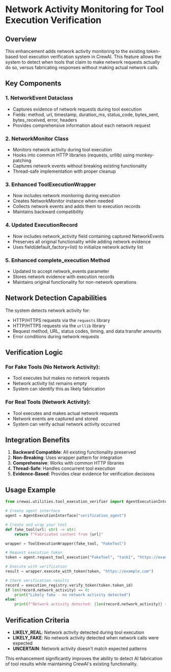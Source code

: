 # Network Activity Monitoring for Tool Execution Verification

## Overview
This enhancement adds network activity monitoring to the existing token-based tool execution verification system in CrewAI. This feature allows the system to detect when tools that claim to make network requests actually do so, versus fabricating responses without making actual network calls.

## Key Components

### 1. NetworkEvent Dataclass
- Captures evidence of network requests during tool execution
- Fields: method, url, timestamp, duration_ms, status_code, bytes_sent, bytes_received, error, headers
- Provides comprehensive information about each network request

### 2. NetworkMonitor Class
- Monitors network activity during tool execution
- Hooks into common HTTP libraries (requests, urllib) using monkey-patching
- Captures network events without breaking existing functionality
- Thread-safe implementation with proper cleanup

### 3. Enhanced ToolExecutionWrapper
- Now includes network monitoring during execution
- Creates NetworkMonitor instance when needed
- Collects network events and adds them to execution records
- Maintains backward compatibility

### 4. Updated ExecutionRecord
- Now includes network_activity field containing captured NetworkEvents
- Preserves all original functionality while adding network evidence
- Uses field(default_factory=list) to initialize network activity list

### 5. Enhanced complete_execution Method
- Updated to accept network_events parameter
- Stores network evidence with execution records
- Maintains original functionality for non-network operations

## Network Detection Capabilities

The system detects network activity for:
- HTTP/HTTPS requests via the `requests` library
- HTTP/HTTPS requests via the `urllib` library
- Request method, URL, status codes, timing, and data transfer amounts
- Error conditions during network requests

## Verification Logic

### For Fake Tools (No Network Activity):
- Tool executes but makes no network requests
- Network activity list remains empty
- System can identify this as likely fabrication

### For Real Tools (Network Activity):  
- Tool executes and makes actual network requests
- Network events are captured and stored
- System can verify actual network activity occurred

## Integration Benefits

1. **Backward Compatible**: All existing functionality preserved
2. **Non-Breaking**: Uses wrapper pattern for integration
3. **Comprehensive**: Works with common HTTP libraries
4. **Thread-Safe**: Handles concurrent tool execution
5. **Evidence-Based**: Provides clear evidence for verification decisions

## Usage Example

```python
from crewai.utilities.tool_execution_verifier import AgentExecutionInterface, ToolExecutionWrapper, execution_registry

# Create agent interface
agent = AgentExecutionInterface("verification_agent")

# Create and wrap your tool
def fake_tool(url: str) -> str:
    return f"Fabricated content from {url}"

wrapper = ToolExecutionWrapper(fake_tool, "FakeTool")

# Request execution token
token = agent.request_tool_execution("FakeTool", "task1", "https://example.com")

# Execute with verification
result = wrapper.execute_with_token(token, "https://example.com")

# Check verification results
record = execution_registry.verify_token(token.token_id)
if len(record.network_activity) == 0:
    print("Likely fake - no network activity detected")
else:
    print(f"Network activity detected: {len(record.network_activity)} requests")
```

## Verification Criteria

- **LIKELY_REAL**: Network activity detected during tool execution
- **LIKELY_FAKE**: No network activity detected when network calls were expected
- **UNCERTAIN**: Network activity doesn't match expected patterns

This enhancement significantly improves the ability to detect AI fabrication of tool results while maintaining CrewAI's existing functionality.